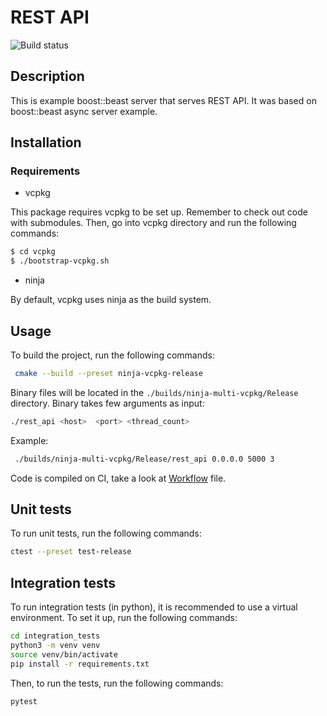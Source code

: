 # REST API
![Build status](https://github.com/wrazik/rest_api/actions/workflows/build.yml/badge.svg)

## Description
This is example boost::beast server that serves REST API. It was based on boost::beast async server example.

## Installation
### Requirements
* vcpkg
 
This package requires vcpkg to be set up. Remember to check out code with submodules. Then, go into vcpkg directory and run the following commands: 
```bash
$ cd vcpkg
$ ./bootstrap-vcpkg.sh
```
* ninja
 
By default, vcpkg uses ninja as the build system.
 
## Usage
To build the project, run the following commands:
```bash
 cmake --build --preset ninja-vcpkg-release 
```
Binary files will be located in the `./builds/ninja-multi-vcpkg/Release` directory.
Binary takes few arguments as input:
```bash
./rest_api <host>  <port> <thread_count>
```
Example:
```bash
 ./builds/ninja-multi-vcpkg/Release/rest_api 0.0.0.0 5000 3
 ```

Code is compiled on CI, take a look at [Workflow](./.github/workflows/build.yml) file.
  
## Unit tests
To run unit tests, run the following commands:
```bash
ctest --preset test-release
```
## Integration tests
To run integration tests (in python), it is recommended to use a virtual environment. To set it up, run the following commands:
```bash
cd integration_tests
python3 -m venv venv
source venv/bin/activate
pip install -r requirements.txt
```
Then, to run the tests, run the following commands:
```bash
pytest
```